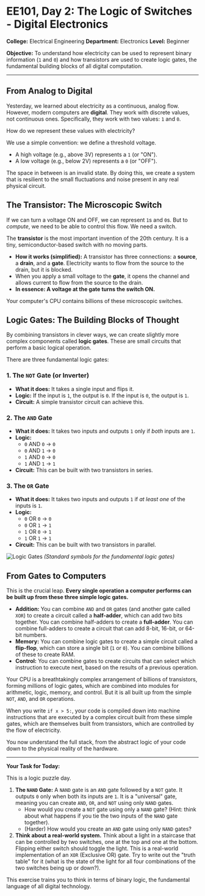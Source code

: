 # EE101, Day 2: The Logic of Switches - Digital Electronics

**College:** Electrical Engineering
**Department:** Electronics
**Level:** Beginner

**Objective:** To understand how electricity can be used to represent binary information (`1` and `0`) and how transistors are used to create logic gates, the fundamental building blocks of all digital computation.

---

## From Analog to Digital

Yesterday, we learned about electricity as a continuous, analog flow. However, modern computers are **digital**. They work with discrete values, not continuous ones. Specifically, they work with two values: `1` and `0`.

How do we represent these values with electricity?

We use a simple convention: we define a threshold voltage. 
*   A high voltage (e.g., above 3V) represents a `1` (or "ON").
*   A low voltage (e.g., below 2V) represents a `0` (or "OFF").

The space in between is an invalid state. By doing this, we create a system that is resilient to the small fluctuations and noise present in any real physical circuit.

## The Transistor: The Microscopic Switch

If we can turn a voltage ON and OFF, we can represent `1`s and `0`s. But to *compute*, we need to be able to control this flow. We need a switch.

The **transistor** is the most important invention of the 20th century. It is a tiny, semiconductor-based switch with no moving parts.

*   **How it works (simplified):** A transistor has three connections: a **source**, a **drain**, and a **gate**. Electricity wants to flow from the source to the drain, but it is blocked.
*   When you apply a small voltage to the **gate**, it opens the channel and allows current to flow from the source to the drain. 
*   **In essence: A voltage at the gate turns the switch ON.**

Your computer's CPU contains billions of these microscopic switches.

## Logic Gates: The Building Blocks of Thought

By combining transistors in clever ways, we can create slightly more complex components called **logic gates**. These are small circuits that perform a basic logical operation.

There are three fundamental logic gates:

### 1. The `NOT` Gate (or Inverter)
*   **What it does:** It takes a single input and flips it.
*   **Logic:** If the input is `1`, the output is `0`. If the input is `0`, the output is `1`.
*   **Circuit:** A simple transistor circuit can achieve this.

### 2. The `AND` Gate
*   **What it does:** It takes two inputs and outputs `1` only if *both* inputs are `1`.
*   **Logic:**
    *   `0` AND `0` -> `0`
    *   `0` AND `1` -> `0`
    *   `1` AND `0` -> `0`
    *   `1` AND `1` -> `1`
*   **Circuit:** This can be built with two transistors in series.

### 3. The `OR` Gate
*   **What it does:** It takes two inputs and outputs `1` if *at least one* of the inputs is `1`.
*   **Logic:**
    *   `0` OR `0` -> `0`
    *   `0` OR `1` -> `1`
    *   `1` OR `0` -> `1`
    *   `1` OR `1` -> `1`
*   **Circuit:** This can be built with two transistors in parallel.

![Logic Gates](https://static.javatpoint.com/tutorial/digital-electronics/images/digital-electronics-logic-gates2.png)
*(Standard symbols for the fundamental logic gates)*

## From Gates to Computers

This is the crucial leap. **Every single operation a computer performs can be built up from these three simple logic gates.**

*   **Addition:** You can combine `AND` and `OR` gates (and another gate called `XOR`) to create a circuit called a **half-adder**, which can add two bits together. You can combine half-adders to create a **full-adder**. You can combine full-adders to create a circuit that can add 8-bit, 16-bit, or 64-bit numbers.
*   **Memory:** You can combine logic gates to create a simple circuit called a **flip-flop**, which can store a single bit (`1` or `0`). You can combine billions of these to create RAM.
*   **Control:** You can combine gates to create circuits that can select which instruction to execute next, based on the results of a previous operation.

Your CPU is a breathtakingly complex arrangement of billions of transistors, forming millions of logic gates, which are combined into modules for arithmetic, logic, memory, and control. But it is all built up from the simple `NOT`, `AND`, and `OR` operations.

When you write `if x > 5:`, your code is compiled down into machine instructions that are executed by a complex circuit built from these simple gates, which are themselves built from transistors, which are controlled by the flow of electricity.

You now understand the full stack, from the abstract logic of your code down to the physical reality of the hardware.

---

**Your Task for Today:**

This is a logic puzzle day.

1.  **The `NAND` Gate:** A `NAND` gate is an `AND` gate followed by a `NOT` gate. It outputs `0` only when both its inputs are `1`. It is a "universal" gate, meaning you can create `AND`, `OR`, and `NOT` using only `NAND` gates.
    *   How would you create a `NOT` gate using only a `NAND` gate? (Hint: think about what happens if you tie the two inputs of the `NAND` gate together).
    *   (Harder) How would you create an `AND` gate using only `NAND` gates?
2.  **Think about a real-world system.** Think about a light in a staircase that can be controlled by two switches, one at the top and one at the bottom. Flipping either switch should toggle the light. This is a real-world implementation of an `XOR` (Exclusive OR) gate. Try to write out the "truth table" for it (what is the state of the light for all four combinations of the two switches being up or down?).

This exercise trains you to think in terms of binary logic, the fundamental language of all digital technology.
